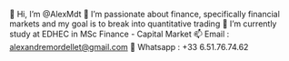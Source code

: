 👋 Hi, I’m @AlexMdt
👀 I’m passionate about finance, specifically financial markets and my goal is to break into quantitative trading
🌱 I’m currently study at EDHEC in MSc Finance - Capital Market
📫 Email : alexandremordellet@gmail.com
📱 Whatsapp : +33 6.51.76.74.62

<!---
AlexMdt/AlexMdt is a personal project for this summer 2025 where I will be tracking my progress on quantitative finance.
This repository will be my personal roadmap from beginner to advance level quant topics, sharing projects such as Data Collection, Trading Strategies, backtesting, Risk Modeling and ML Trading.  
--->
